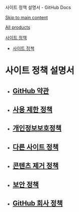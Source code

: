 사이트 정책 설명서 - GitHub Docs

[Skip to main content](#main-content)

[All products](/ko)

[사이트 정책](/ko/site-policy)

* [사이트 정책](/ko/site-policy)

사이트 정책 설명서
==========

* [GitHub 약관](/ko/site-policy/github-terms)
  ----------

* [사용 제한 정책](/ko/site-policy/acceptable-use-policies)
  ----------

* [개인정보보호정책](/ko/site-policy/privacy-policies)
  ----------

* [다른 사이트 정책](/ko/site-policy/other-site-policies)
  ----------

* [콘텐츠 제거 정책](/ko/site-policy/content-removal-policies)
  ----------

* [보안 정책](/ko/site-policy/security-policies)
  ----------

* [GitHub 회사 정책](/ko/site-policy/github-company-policies)
  ----------
